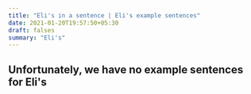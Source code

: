 ```yaml
---
title: "Eli's in a sentence | Eli's example sentences"
date: 2021-01-20T19:57:50+05:30
draft: falses
summary: "Eli's"
---
```

## Unfortunately, we have no example sentences for Eli's                 
